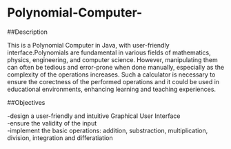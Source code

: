 # Polynomial-Computer-

##Description

This is a Polynomial Computer in Java, with user-friendly interface.Polynomials are fundamental in various fields of mathematics, physics, engineering, and computer science. However, manipulating them can often be tedious and error-prone when done manually, especially as the complexity of the operations increases. Such a calculator is necessary to ensure the corectness of the performed operations and it could be used in educational environments, enhancing learning and teaching experiences.

##Objectives
 
-design a user-friendly and intuitive Graphical User Interface  
-ensure the validity of the input  
-implement the basic operations: addition, substraction, multiplication, division, integration and differatiation   




